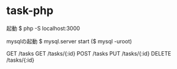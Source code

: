 # task-php

起動
$ php -S localhost:3000

mysqlの起動
$ mysql.server start
($ mysql -uroot)


GET /tasks
GET /tasks/{:id}
POST /tasks
PUT /tasks/{:id}
DELETE /tasks/{:id}